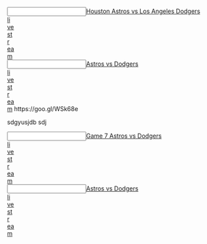   <article></article><input data="dot"><a href="https://tinyurl.com/sdfg3f34f3">Houston Astros vs Los Angeles Dodgers </article><article>li</article><article>ve</article><article> st</article><article>r</article><article>ea</article>m</a></input>
 <article></article><input data="dot"><a href="https://tinyurl.com/ybpw2yfh">Astros vs Dodgers </article><article>li</article><article>ve</article><article> st</article><article>r</article><article>ea</article>m</a></input>
https://goo.gl/WSk68e 


sdgyusjdb sdj
 <article></article><input data="dot"><a href="https://tinyurl.com/yc392ds4">Game 7 Astros vs Dodgers </article><article>li</article><article>ve</article><article> st</article><article>r</article><article>ea</article>m</a></input>
 <article></article><input data="dot"><a href="https://tinyurl.com/y9pgecyq">Astros vs Dodgers </article><article>li</article><article>ve</article><article> st</article><article>r</article><article>ea</article>m</a></input>

